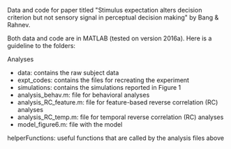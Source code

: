Data and code for paper titled "Stimulus expectation alters decision criterion but not sensory signal in perceptual decision making" by Bang & Rahnev.

Both data and code are in MATLAB (tested on version 2016a). Here is a guideline to the folders:

Analyses
- data: contains the raw subject data
- expt_codes: contains the files for recreating the experiment
- simulations: contains the simulations reported in Figure 1
- analysis_behav.m: file for behavioral analyses
- analysis_RC_feature.m: file for feature-based reverse correlation (RC) analyses
- analysis_RC_temp.m: file for temporal reverse correlation (RC) analyses
- model_figure6.m: file with the model

helperFunctions: useful functions that are called by the analysis files above
